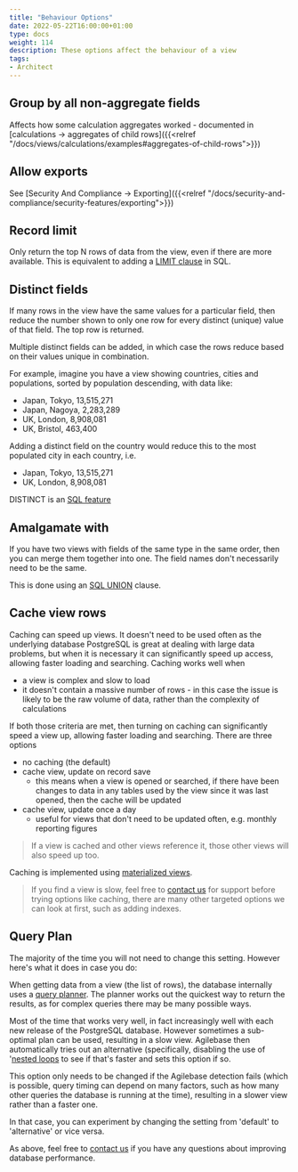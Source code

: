 ```yaml
---
title: "Behaviour Options"
date: 2022-05-22T16:00:00+01:00
type: docs
weight: 114
description: These options affect the behaviour of a view
tags:
- Architect
---
```

## Group by all non-aggregate fields
Affects how some calculation aggregates worked - documented in [calculations -> aggregates of child rows]({{<relref "/docs/views/calculations/examples#aggregates-of-child-rows">}})

## Allow exports
See [Security And Compliance -> Exporting]({{<relref "/docs/security-and-compliance/security-features/exporting">}})

## Record limit
Only return the top N rows of data from the view, even if there are more available. This is equivalent to adding a [LIMIT clause](https://www.postgresql.org/docs/current/sql-select.html#SQL-LIMIT) in SQL.

## Distinct fields
If many rows in the view have the same values for a particular field, then reduce the number shown to only one row for every distinct (unique) value of that field. The top row is returned.

Multiple distinct fields can be added, in which case the rows reduce based on their values unique in combination.

For example, imagine you have a view showing countries, cities and populations, sorted by population descending, with data like:
* Japan, Tokyo, 13,515,271
* Japan, Nagoya, 2,283,289
* UK, London, 8,908,081
* UK, Bristol, 463,400

Adding a distinct field on the country would reduce this to the most populated city in each country, i.e.
* Japan, Tokyo, 13,515,271
* UK, London, 8,908,081

DISTINCT is an [SQL feature](https://www.postgresql.org/docs/current/sql-select.html#SQL-DISTINCT)

## Amalgamate with
If you have two views with fields of the same type in the same order, then you can merge them together into one. The field names don't necessarily need to be the same.

This is done using an [SQL UNION](https://www.sqltutorial.org/sql-union/) clause.

## Cache view rows
Caching can speed up views. It doesn't need to be used often as the underlying database PostgreSQL is great at dealing with large data problems, but when it is necessary it can significantly speed up access, allowing faster loading and searching. Caching works well when
* a view is complex and slow to load
* it doesn't contain a massive number of rows - in this case the issue is likely to be the raw volume of data, rather than the complexity of calculations

If both those criteria are met, then turning on caching can significantly speed a view up, allowing faster loading and searching. There are three options
* no caching (the default)
* cache view, update on record save
    - this means when a view is opened or searched, if there have been changes to data in any tables used by the view since it was last opened, then the cache will be updated
* cache view, update once a day
    - useful for views that don't need to be updated often, e.g. monthly reporting figures

> If a view is cached and other views reference it, those other views will also speed up too.

Caching is implemented using [materialized views](https://en.wikipedia.org/wiki/Materialized_view).

> If you find a view is slow, feel free to [contact us](https://agilechilli.com/contact-us/) for support before trying options like caching, there are many other targeted options we can look at first, such as adding indexes.

## Query Plan

The majority of the time you will not need to change this setting. However here's what it does in case you do:

When getting data from a view (the list of rows), the database internally uses a [query planner](https://www.postgresql.org/docs/current/planner-optimizer.html). The planner works out the quickest way to return the results, as for complex queries there may be many possible ways.

Most of the time that works very well, in fact increasingly well with each new release of the PostgreSQL database. However sometimes a sub-optimal plan can be used, resulting in a slow view. Agilebase then automatically tries out an alternative (specifically, disabling the use of '[nested loops](https://www.postgresql.org/docs/14/runtime-config-query.html') to see if that's faster and sets this option if so.

This option only needs to be changed if the Agilebase detection fails (which is possible, query timing can depend on many factors, such as how many other queries the database is running at the time), resulting in a slower view rather than a faster one.

In that case, you can experiment by changing the setting from 'default' to 'alternative' or vice versa.

As above, feel free to [contact us](https://agilechilli.com/contact-us/) if you have any questions about improving database performance.